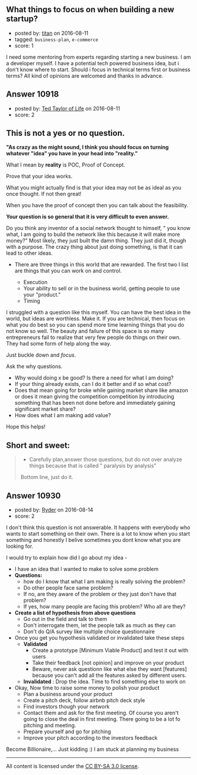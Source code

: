 ## What things to focus on when building a new startup?

- posted by: [titan](https://stackexchange.com/users/1713534/titan) on 2016-08-11
- tagged: `business-plan`, `e-commerce`
- score: 1

I need some mentoring from experts regarding starting a new business. I am a developer myself. I have a potential tech powered business idea, but i don't know where to start. Should i focus in technical terms first or business terms? All kind of opinions are welcomed and thanks in advance. 


## Answer 10918

- posted by: [Ted Taylor of Life](https://stackexchange.com/users/4406495/ted-taylor-of-life) on 2016-08-11
- score: 2



This is not a yes or no question.
---------------------------------

**"As crazy as the might sound, I think you should focus on turning whatever "idea" you have in your head into "reality."**

What I mean by **reality** is POC, Proof of Concept.

Prove that your idea works.

What you might actually find is that your idea may not be as ideal as you once thought. If not then great!

When you have the proof of concept then you can talk about the feasibility.

**Your question is so general that it is very difficult to even answer.** 

Do you think any inventor of a social network thought to himself, " you know what, I am going to build the network like this because it will make more money?" Most likely, they just built the damn thing. They just did it, though with a purpose. The crazy thing about just doing something, is that it can lead to other ideas. 

  - There are three things in this world that are rewarded. The first two I list are things that you can work on and control.

      - Execution 
      - Your ability to sell or in the business world, getting people to use your "product."
      - Timing

I struggled with a question like this myself. You can have the best idea in the world, but ideas are worthless. Make it. If you are technical, then focus on what you do best so you can spend more time learning things that you do not know so well. The beauty and failure of this space is so many entrepreneurs fail to realize that very few people do things on their own. They had some form of help along the way. 

Just buckle down and *focus*.

Ask the why questions. 

 - Why would doing x be good? Is there a need for what I am doing? 
 - If your thing already exists, can I do it better and if so what cost? 
 - Does that mean going for broke while gaining market share like amazon or does it mean giving the competition competition by introducing something that has been not done before and immediately gaining significant market share? 
 - How does what I am making add value? 

Hope this helps! 

## **Short and sweet:**
> 
> - Carefully plan,answer those questions, but do not over analyze things because that is called " paralysis by analysis"
> 
> Bottom line, just do it.

 
        


## Answer 10930

- posted by: [Ryder](https://stackexchange.com/users/4669595/ryder) on 2016-08-14
- score: 2

I don't think this question is not answerable. It happens with everybody who wants to start something on their own. There is a lot to know when you start something and honestly I belive sometimes you dont know what you are looking for. 

I would try to explain how did I go about my idea - 

 - I have an idea that I wanted to make to solve some problem 
 - **Questions:**
     -  how do I know that what I am making is really solving the problem?   
     - Do other people face same problem?  
     - If no, are they aware of the problem or they just don't have
   that problem?  
     - If yes, how many people are facing this problem? Who all are
   they?
 - **Create a list of hypothesis from above questions**
     - Go out in the field and talk to them 
     - Don't interrogate them, let the people talk as much as they can
     - Don't do Q/A survey like multiple choice questionnaire
 - Once you get you hypothesis validated or invalidated take these steps
     - **Validated**
         - Create a prototype [Minimum Viable Product] and test it out with users
         - Take their feedback [not opinion] and improve on your product
         - Beware, never ask questionn like what else they want [features] because you can't add all the features asked by different users. 
     - **Invalidated** : Drop the idea. Time to find something else to work on   
 - Okay, Now time to raise some money to polish your product
     - Plan a business around your product
     - Create a pitch deck, follow airbnb pitch deck style
     - Find investors though your network
     - Contact them and ask for the first meeting. Of course you aren't going to close the deal in first meeting. There going to be a lot fo pitching and meeting. 
     - Prepare yourself and go for pitching
     - Improve your pitch according to the investors feedback 


Become Billionaire,... Just kidding :) 
I am stuck at planning my business  




---

All content is licensed under the [CC BY-SA 3.0 license](https://creativecommons.org/licenses/by-sa/3.0/).
